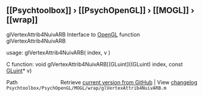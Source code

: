 ## [[Psychtoolbox]] &#8250; [[PsychOpenGL]] &#8250; [[MOGL]] &#8250; [[wrap]]

glVertexAttrib4NuivARB  Interface to [OpenGL](OpenGL) function glVertexAttrib4NuivARB  
  
usage:  glVertexAttrib4NuivARB( index, v )  
  
C function:  void glVertexAttrib4NuivARB[(GLuint]((GLuint) index, const [GLuint](GLuint)\* v)  




<div class="code_header" style="text-align:right;">
  <span style="float:left;">Path&nbsp;&nbsp;</span> <span class="counter">Retrieve <a href=
  "https://raw.github.com/Psychtoolbox-3/Psychtoolbox-3/beta/Psychtoolbox/PsychOpenGL/MOGL/wrap/glVertexAttrib4NuivARB.m">current version from GitHub</a> | View <a href=
  "https://github.com/Psychtoolbox-3/Psychtoolbox-3/commits/beta/Psychtoolbox/PsychOpenGL/MOGL/wrap/glVertexAttrib4NuivARB.m">changelog</a></span>
</div>
<div class="code">
  <code>Psychtoolbox/PsychOpenGL/MOGL/wrap/glVertexAttrib4NuivARB.m</code>
</div>

